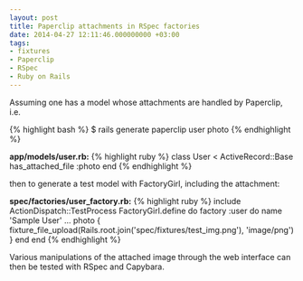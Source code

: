 ```yaml
---
layout: post
title: Paperclip attachments in RSpec factories
date: 2014-04-27 12:11:46.000000000 +03:00
tags:
- fixtures
- Paperclip
- RSpec
- Ruby on Rails
---
```


Assuming one has a model whose attachments are handled by Paperclip, i.e.

{% highlight bash %}
$ rails generate paperclip user photo
{% endhighlight %}

**app/models/user.rb:**
{% highlight ruby %}
class User < ActiveRecord::Base
  has_attached_file :photo
end
{% endhighlight %}

then to generate a test model with FactoryGirl, including the attachment:

**spec/factories/user_factory.rb:**
{% highlight ruby %}
include ActionDispatch::TestProcess
FactoryGirl.define do
  factory :user do
    name 'Sample User'
    ...
    photo { fixture_file_upload(Rails.root.join('spec/fixtures/test_img.png'), 'image/png') }
  end
end
{% endhighlight %}

Various manipulations of the attached image through the web interface can then be tested with RSpec and Capybara.

